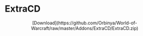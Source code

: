# ExtraCD
<p align="center"> [Download](https://github.com/Orbinya/World-of-Warcraft/raw/master/Addons/ExtraCD/ExtraCD.zip) </p>
